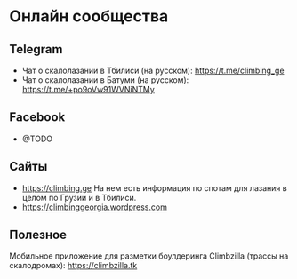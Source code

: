# Онлайн сообщества
## Telegram
- Чат о скалолазании в Тбилиси (на русском): https://t.me/climbing_ge
- Чат о скалолазании в Батуми (на русском): https://t.me/+po9oVw91WVNiNTMy

## Facebook
 - @TODO

## Сайты
- https://climbing.ge На нем есть информация по спотам для лазания в целом по Грузии и в Тбилиси.
- https://climbinggeorgia.wordpress.com

## Полезное
Мобильное приложение для разметки боулдеринга Climbzilla (трассы на скалодромах): https://climbzilla.tk